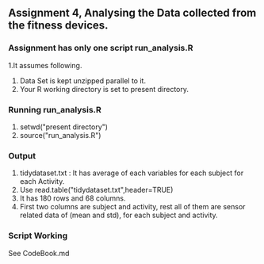 ## Assignment 4, Analysing the Data collected from the fitness devices. ##

### Assignment has only one script run_analysis.R ###
1.It assumes following.
  1. Data Set is kept unzipped parallel to it.
  2. Your R working directory is set to present directory. 

### Running run_analysis.R ###
1. setwd("present directory")
2. source("run_analysis.R")

### Output ###
1. tidydataset.txt : It has average of each variables for each subject for each Activity. 
2. Use read.table("tidydataset.txt",header=TRUE)
3. It has 180 rows and 68 columns. 
4. First two columns are subject and activity, rest all of them are sensor related data of (mean and std), for each subject and activity.

### Script Working ###
See CodeBook.md 